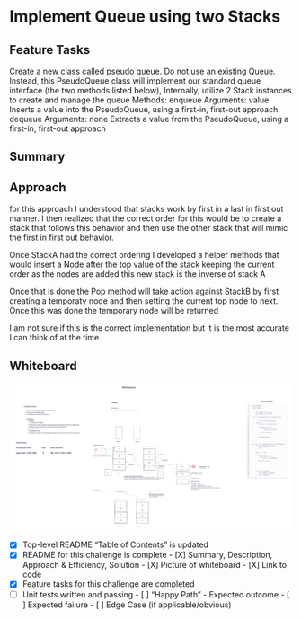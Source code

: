 # Implement Queue using two Stacks 


## Feature Tasks  

Create a new class called pseudo queue.
Do not use an existing Queue.
Instead, this PseudoQueue class will implement our standard queue interface (the two methods listed below),
Internally, utilize 2 Stack instances to create and manage the queue
Methods:
enqueue
Arguments: value
Inserts a value into the PseudoQueue, using a first-in, first-out approach.
dequeue
Arguments: none
Extracts a value from the PseudoQueue, using a first-in, first-out approach

## Summary 

## Approach 

for this approach I understood that stacks work by first in a last in first out manner. I then realized that the correct order for this would be to create a stack that follows this behavior and then use the other stack that will mimic the first in first out behavior.

Once StackA had the correct ordering I developed a helper methods that would insert a Node after the top value of the stack keeping the current order as the nodes are added this new stack is the inverse of stack A 

Once that is done the Pop method will take action against StackB by first creating a temporaty node and then setting the current top node to next. Once this was done the temporary node will be returned 

I am not sure if this is the correct implementation but it is the most accurate I can think of at the time. 


## Whiteboard
![Queue Using Two Stacks](<ScreenShots/Screenshot 2023-07-24 at 5.17.48 PM.png>)



 - [X] Top-level README “Table of Contents” is updated
 - [X] README for this challenge is complete
       - [X] Summary, Description, Approach & Efficiency, Solution
       - [X] Picture of whiteboard
       - [X] Link to code
 - [X] Feature tasks for this challenge are completed
 - [ ] Unit tests written and passing
       - [ ] “Happy Path” - Expected outcome
       - [ ] Expected failure
       - [ ] Edge Case (if applicable/obvious)